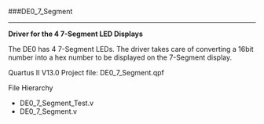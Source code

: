 ###DE0_7_Segment
***
**Driver for the 4 7-Segment LED Displays**

The DE0 has 4 7-Segment LEDs. 
The driver takes care of converting a 16bit number into a hex number to be displayed on the 7-Segment display.

Quartus II V13.0 Project file: DE0_7_Segment.qpf

File Hierarchy 
- DE0_7_Segment_Test.v
 - DE0_7_Segment.v
